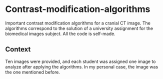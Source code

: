 # Contrast-modification-algorithms
Important contrast modification algorithms for a cranial CT image.
The algorithms correspond to the solution of a university assignment for the biomedical images subject.
All the code is self-made.
## Context
Ten images were provided, and each student was assigned one image to analyze after applying the algorithms. In my personal case, the image was the one mentioned before.
